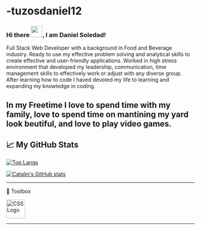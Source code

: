 # -tuzosdaniel12

### Hi there <img src="https://raw.githubusercontent.com/MartinHeinz/MartinHeinz/master/wave.gif" width="30px">, I am Daniel Soledad!

Full Stack Web Developer with a background in Food and Beverage industry. Ready to use my effective
problem solving and analytical skills to create effective and user-friendly applications. Worked in high stress
environment that developed my leadership, communication, time management skills to effectively work or
adjust with any diverse group. After learning how to code I haved devoted my life to learning and expanding my knowledge in coding.

In my Freetime I love to spend time with my family, love to spend time on mantining my yard look beutiful, and love to play video games.
--------

## &#x1f4c8; My GitHub Stats

[![Top Langs](https://github-readme-stats.vercel.app/api/top-langs/?username=tuzosdaniel12&hide=java,html,css&theme=radical)](https://github.com/anuraghazra/github-readme-stats)

[![Catalin's GitHub stats](https://github-readme-stats.vercel.app/api?username=tuzosdaniel12&theme=radical)](https://github.com/anuraghazra/github-readme-stats)

--------

🧰 Toolbox

<link rel="stylesheet" href="https://cdn.jsdelivr.net/gh/devicons/devicon@v2.12.0/devicon.min.css">
<img src="https://cdn.worldvectorlogo.com/logos/css3.svg" alt="CSS Logo" width="50" height="50"/>

--------

